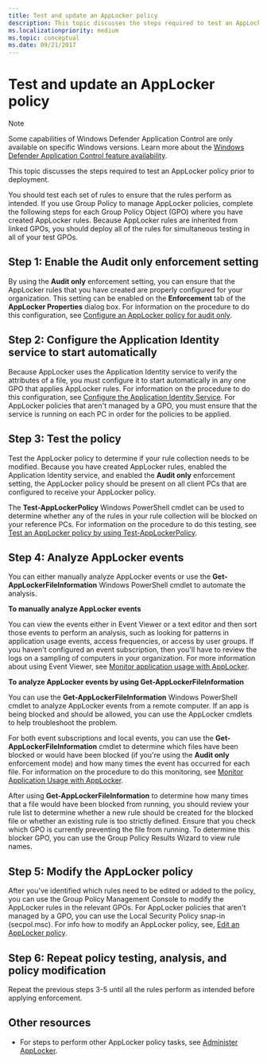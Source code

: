 ```yaml
---
title: Test and update an AppLocker policy
description: This topic discusses the steps required to test an AppLocker policy prior to deployment.
ms.localizationpriority: medium
ms.topic: conceptual
ms.date: 09/21/2017
---
```


# Test and update an AppLocker policy

>[!NOTE]
>Some capabilities of Windows Defender Application Control are only available on specific Windows versions. Learn more about the [Windows Defender Application Control feature availability](/windows/security/threat-protection/windows-defender-application-control/feature-availability).

This topic discusses the steps required to test an AppLocker policy prior to deployment.

You should test each set of rules to ensure that the rules perform as intended. If you use Group Policy to manage AppLocker policies, complete the following steps for each Group Policy Object (GPO) where you have created AppLocker rules. Because AppLocker rules are inherited from linked GPOs, you should deploy all of the rules for simultaneous testing in all of your test GPOs.

## Step 1: Enable the Audit only enforcement setting

By using the **Audit only** enforcement setting, you can ensure that the AppLocker rules that you have created are properly configured for your organization. This setting can be enabled on the **Enforcement** tab of the **AppLocker Properties** dialog box. For information on the procedure to do this configuration, see [Configure an AppLocker policy for audit only](configure-an-applocker-policy-for-audit-only.md).

## Step 2: Configure the Application Identity service to start automatically

Because AppLocker uses the Application Identity service to verify the attributes of a file, you must configure it to start automatically in any one GPO that applies AppLocker rules. For information on the procedure to do this configuration, see [Configure the Application Identity Service](configure-the-application-identity-service.md). For AppLocker policies that aren't managed by a GPO, you must ensure that the service is running on each PC in order for the policies to be applied.

## Step 3: Test the policy

Test the AppLocker policy to determine if your rule collection needs to be modified. Because you have created AppLocker rules, enabled the Application Identity service, and enabled the **Audit only** enforcement setting, the AppLocker policy should be present on all client PCs that are configured to receive your AppLocker policy.

The **Test-AppLockerPolicy** Windows PowerShell cmdlet can be used to determine whether any of the rules in your rule collection will be blocked on your reference PCs. For information on the procedure to do this testing, see [Test an AppLocker policy by using Test-AppLockerPolicy](test-an-applocker-policy-by-using-test-applockerpolicy.md).

## Step 4: Analyze AppLocker events
You can either manually analyze AppLocker events or use the **Get-AppLockerFileInformation** Windows PowerShell cmdlet to automate the analysis.

**To manually analyze AppLocker events**

You can view the events either in Event Viewer or a text editor and then sort those events to perform an analysis, such as looking for patterns in application usage events, access frequencies, or access by user groups. If you haven't configured an event subscription, then you'll have to review the logs on a sampling of computers in your organization. For more information about using Event Viewer, see [Monitor application usage with AppLocker](monitor-application-usage-with-applocker.md).

**To analyze AppLocker events by using Get-AppLockerFileInformation**

You can use the **Get-AppLockerFileInformation** Windows PowerShell cmdlet to analyze AppLocker events from a remote computer. If an app is being blocked and should be allowed, you can use the AppLocker cmdlets to help troubleshoot the problem.

For both event subscriptions and local events, you can use the **Get-AppLockerFileInformation** cmdlet to determine which files have been blocked or would have been blocked (if you're using the **Audit only** enforcement mode) and how many times the event has occurred for each file. For information on the procedure to do this monitoring, see [Monitor Application Usage with AppLocker](monitor-application-usage-with-applocker.md).

After using **Get-AppLockerFileInformation** to determine how many times that a file would have been blocked from running, you should review your rule list to determine whether a new rule should be created for the blocked file or whether an existing rule is too strictly defined. Ensure that you check which GPO is currently preventing the file from running. To determine this blocker GPO, you can use the Group Policy Results Wizard to view rule names.

## Step 5: Modify the AppLocker policy

After you've identified which rules need to be edited or added to the policy, you can use the Group Policy Management Console to modify the AppLocker rules in the relevant GPOs. For AppLocker policies that aren't managed by a GPO, you can use the Local Security Policy snap-in (secpol.msc). For info how to modify an AppLocker policy, see, [Edit an AppLocker policy](edit-an-applocker-policy.md).

## Step 6: Repeat policy testing, analysis, and policy modification

Repeat the previous steps 3-5 until all the rules perform as intended before applying enforcement.

## Other resources

-   For steps to perform other AppLocker policy tasks, see [Administer AppLocker](administer-applocker.md).
